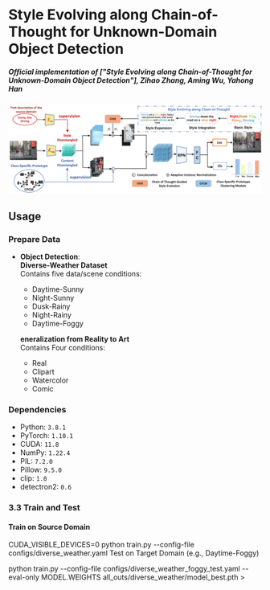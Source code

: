 # Style Evolving along Chain-of-Thought for Unknown-Domain Object Detection

##### Official implementation of ["Style Evolving along Chain-of-Thought for Unknown-Domain Object Detection"], Zihao Zhang, Aming Wu, Yahong Han

![image](pic/f2.jpg)
##  Usage

###  Prepare Data


- **Object Detection**:  
  **Diverse-Weather Dataset**  
  Contains five data/scene conditions:  
  - Daytime-Sunny  
  - Night-Sunny  
  - Dusk-Rainy  
  - Night-Rainy  
  - Daytime-Foggy
 
   **eneralization from Reality to Art**  
  Contains Four conditions:  
  - Real  
  - Clipart  
  - Watercolor  
  - Comic  


### Dependencies

- Python: `3.8.1`  
- PyTorch: `1.10.1`  
- CUDA: `11.8`  
- NumPy: `1.22.4`  
- PIL: `7.2.0`  
- Pillow: `9.5.0`  
- clip: `1.0`  
- detectron2: `0.6`



### 3.3 Train and Test

#### Train on Source Domain

CUDA_VISIBLE_DEVICES=0 python train.py --config-file configs/diverse_weather.yaml
Test on Target Domain (e.g., Daytime-Foggy)

python train.py --config-file configs/diverse_weather_foggy_test.yaml --eval-only MODEL.WEIGHTS all_outs/diverse_weather/model_best.pth >
